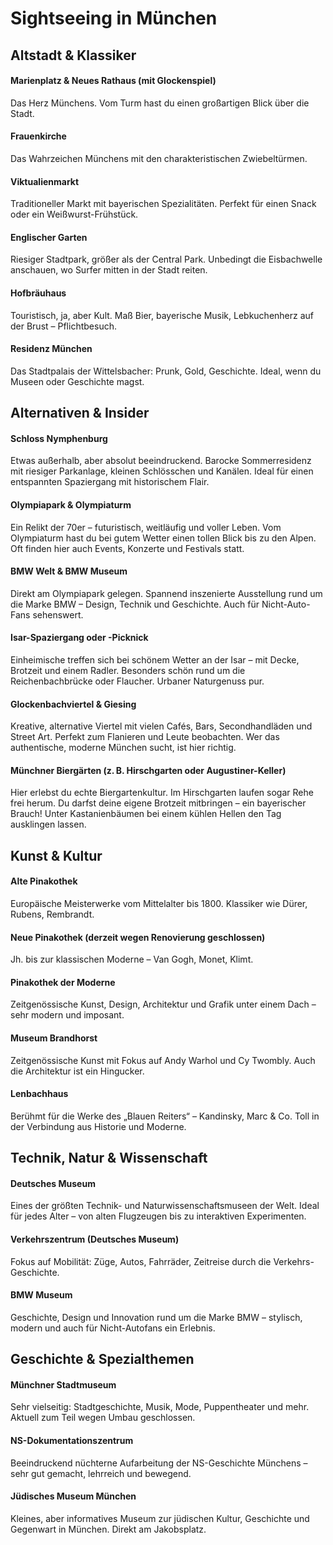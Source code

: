 # Sightseeing in München

## Altstadt & Klassiker
#### Marienplatz & Neues Rathaus (mit Glockenspiel)
Das Herz Münchens. Vom Turm hast du einen großartigen Blick über die Stadt.

#### Frauenkirche
Das Wahrzeichen Münchens mit den charakteristischen Zwiebeltürmen.

#### Viktualienmarkt
Traditioneller Markt mit bayerischen Spezialitäten. Perfekt für einen Snack oder ein Weißwurst-Frühstück.

#### Englischer Garten
Riesiger Stadtpark, größer als der Central Park. Unbedingt die Eisbachwelle anschauen, wo Surfer mitten in der Stadt reiten.

#### Hofbräuhaus
Touristisch, ja, aber Kult. Maß Bier, bayerische Musik, Lebkuchenherz auf der Brust – Pflichtbesuch.

#### Residenz München
Das Stadtpalais der Wittelsbacher: Prunk, Gold, Geschichte. Ideal, wenn du Museen oder Geschichte magst.

## Alternativen & Insider

#### Schloss Nymphenburg
Etwas außerhalb, aber absolut beeindruckend. Barocke Sommerresidenz mit riesiger Parkanlage, kleinen Schlösschen und Kanälen. Ideal für einen entspannten Spaziergang mit historischem Flair.

#### Olympiapark & Olympiaturm
Ein Relikt der 70er – futuristisch, weitläufig und voller Leben. Vom Olympiaturm hast du bei gutem Wetter einen tollen Blick bis zu den Alpen. Oft finden hier auch Events, Konzerte und Festivals statt.

#### BMW Welt & BMW Museum
Direkt am Olympiapark gelegen. Spannend inszenierte Ausstellung rund um die Marke BMW – Design, Technik und Geschichte. Auch für Nicht-Auto-Fans sehenswert.

#### Isar-Spaziergang oder -Picknick
Einheimische treffen sich bei schönem Wetter an der Isar – mit Decke, Brotzeit und einem Radler. Besonders schön rund um die Reichenbachbrücke oder Flaucher. Urbaner Naturgenuss pur.

#### Glockenbachviertel & Giesing
Kreative, alternative Viertel mit vielen Cafés, Bars, Secondhandläden und Street Art. Perfekt zum Flanieren und Leute beobachten. Wer das authentische, moderne München sucht, ist hier richtig.

#### Münchner Biergärten (z. B. Hirschgarten oder Augustiner-Keller)
Hier erlebst du echte Biergartenkultur. Im Hirschgarten laufen sogar Rehe frei herum. Du darfst deine eigene Brotzeit mitbringen – ein bayerischer Brauch! Unter Kastanienbäumen bei einem kühlen Hellen den Tag ausklingen lassen.


## Kunst & Kultur
#### Alte Pinakothek
Europäische Meisterwerke vom Mittelalter bis 1800. Klassiker wie Dürer, Rubens, Rembrandt.

#### Neue Pinakothek (derzeit wegen Renovierung geschlossen)
Jh. bis zur klassischen Moderne – Van Gogh, Monet, Klimt.

#### Pinakothek der Moderne
Zeitgenössische Kunst, Design, Architektur und Grafik unter einem Dach – sehr modern und imposant.

#### Museum Brandhorst
Zeitgenössische Kunst mit Fokus auf Andy Warhol und Cy Twombly. Auch die Architektur ist ein Hingucker.

#### Lenbachhaus
Berühmt für die Werke des „Blauen Reiters“ – Kandinsky, Marc & Co. Toll in der Verbindung aus Historie und Moderne.


## Technik, Natur & Wissenschaft
#### Deutsches Museum
Eines der größten Technik- und Naturwissenschaftsmuseen der Welt. Ideal für jedes Alter – von alten Flugzeugen bis zu interaktiven Experimenten.


#### Verkehrszentrum (Deutsches Museum)
Fokus auf Mobilität: Züge, Autos, Fahrräder, Zeitreise durch die Verkehrs-Geschichte.

#### BMW Museum
Geschichte, Design und Innovation rund um die Marke BMW – stylisch, modern und auch für Nicht-Autofans ein Erlebnis.

## Geschichte & Spezialthemen
#### Münchner Stadtmuseum
Sehr vielseitig: Stadtgeschichte, Musik, Mode, Puppentheater und mehr. Aktuell zum Teil wegen Umbau geschlossen.

#### NS-Dokumentationszentrum
Beeindruckend nüchterne Aufarbeitung der NS-Geschichte Münchens – sehr gut gemacht, lehrreich und bewegend.

#### Jüdisches Museum München
Kleines, aber informatives Museum zur jüdischen Kultur, Geschichte und Gegenwart in München. Direkt am Jakobsplatz.
